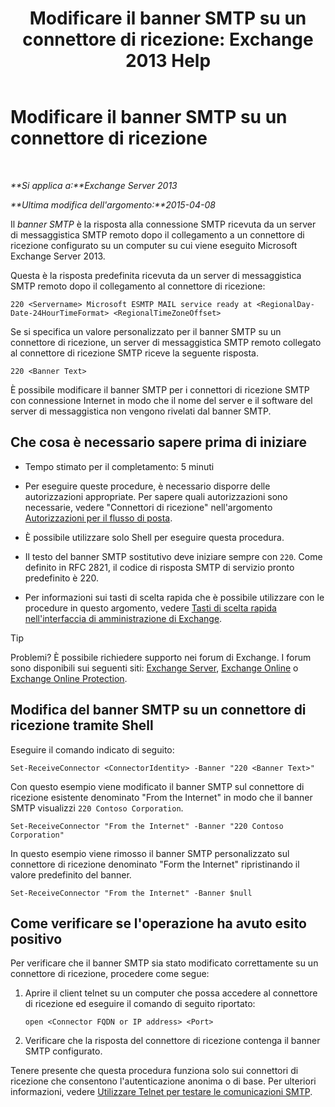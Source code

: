 ﻿---
title: 'Modificare il banner SMTP su un connettore di ricezione: Exchange 2013 Help'
TOCTitle: Modificare il banner SMTP su un connettore di ricezione
ms:assetid: d667704e-fd69-4aca-9c35-eef7006944b2
ms:mtpsurl: https://technet.microsoft.com/it-it/library/Bb124740(v=EXCHG.150)
ms:contentKeyID: 52063101
ms.date: 01/04/2018
mtps_version: v=EXCHG.150
ms.translationtype: HT
---

# Modificare il banner SMTP su un connettore di ricezione

 

_**Si applica a:**Exchange Server 2013_

_**Ultima modifica dell'argomento:**2015-04-08_

Il *banner SMTP* è la risposta alla connessione SMTP ricevuta da un server di messaggistica SMTP remoto dopo il collegamento a un connettore di ricezione configurato su un computer su cui viene eseguito Microsoft Exchange Server 2013.

Questa è la risposta predefinita ricevuta da un server di messaggistica SMTP remoto dopo il collegamento al connettore di ricezione:

    220 <Servername> Microsoft ESMTP MAIL service ready at <RegionalDay-Date-24HourTimeFormat> <RegionalTimeZoneOffset>

Se si specifica un valore personalizzato per il banner SMTP su un connettore di ricezione, un server di messaggistica SMTP remoto collegato al connettore di ricezione SMTP riceve la seguente risposta.

    220 <Banner Text>

È possibile modificare il banner SMTP per i connettori di ricezione SMTP con connessione Internet in modo che il nome del server e il software del server di messaggistica non vengono rivelati dal banner SMTP.

## Che cosa è necessario sapere prima di iniziare

  - Tempo stimato per il completamento: 5 minuti

  - Per eseguire queste procedure, è necessario disporre delle autorizzazioni appropriate. Per sapere quali autorizzazioni sono necessarie, vedere "Connettori di ricezione" nell'argomento [Autorizzazioni per il flusso di posta](mail-flow-permissions-exchange-2013-help.md).

  - È possibile utilizzare solo Shell per eseguire questa procedura.

  - Il testo del banner SMTP sostitutivo deve iniziare sempre con `220`. Come definito in RFC 2821, il codice di risposta SMTP di servizio pronto predefinito è 220.

  - Per informazioni sui tasti di scelta rapida che è possibile utilizzare con le procedure in questo argomento, vedere [Tasti di scelta rapida nell'interfaccia di amministrazione di Exchange](keyboard-shortcuts-in-the-exchange-admin-center-exchange-online-protection-help.md).


> [!TIP]
> Problemi? È possibile richiedere supporto nei forum di Exchange. I forum sono disponibili sui seguenti siti: <A href="https://go.microsoft.com/fwlink/p/?linkid=60612">Exchange Server</A>, <A href="https://go.microsoft.com/fwlink/p/?linkid=267542">Exchange Online</A> o <A href="https://go.microsoft.com/fwlink/p/?linkid=285351">Exchange Online Protection</A>.



## Modifica del banner SMTP su un connettore di ricezione tramite Shell

Eseguire il comando indicato di seguito:

    Set-ReceiveConnector <ConnectorIdentity> -Banner "220 <Banner Text>"

Con questo esempio viene modificato il banner SMTP sul connettore di ricezione esistente denominato "From the Internet" in modo che il banner SMTP visualizzi `220 Contoso Corporation`.

    Set-ReceiveConnector "From the Internet" -Banner "220 Contoso Corporation"

In questo esempio viene rimosso il banner SMTP personalizzato sul connettore di ricezione denominato "Form the Internet" ripristinando il valore predefinito del banner.

    Set-ReceiveConnector "From the Internet" -Banner $null

## Come verificare se l'operazione ha avuto esito positivo

Per verificare che il banner SMTP sia stato modificato correttamente su un connettore di ricezione, procedere come segue:

1.  Aprire il client telnet su un computer che possa accedere al connettore di ricezione ed eseguire il comando di seguito riportato:
    
        open <Connector FQDN or IP address> <Port>

2.  Verificare che la risposta del connettore di ricezione contenga il banner SMTP configurato.

Tenere presente che questa procedura funziona solo sui connettori di ricezione che consentono l'autenticazione anonima o di base. Per ulteriori informazioni, vedere [Utilizzare Telnet per testare le comunicazioni SMTP](use-telnet-to-test-smtp-communication-exchange-2013-help.md).

